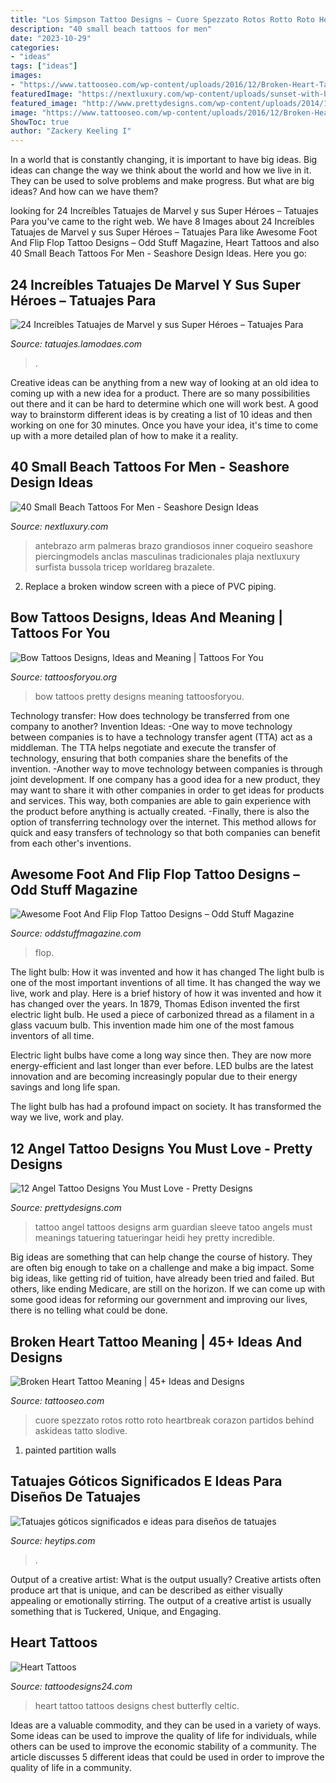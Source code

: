 ```yaml
---
title: "Los Simpson Tattoo Designs ~ Cuore Spezzato Rotos Rotto Roto Heartbreak Corazon Partidos Behind Askideas Tatto Slodive"
description: "40 small beach tattoos for men"
date: "2023-10-29"
categories:
- "ideas"
tags: ["ideas"]
images:
- "https://www.tattooseo.com/wp-content/uploads/2016/12/Broken-Heart-Tattoos-4.jpg"
featuredImage: "https://nextluxury.com/wp-content/uploads/sunset-with-beach-mens-geometric-tattoo-on-inner-forearm.jpg"
featured_image: "http://www.prettydesigns.com/wp-content/uploads/2014/10/Angel-on-the-Arm.jpg"
image: "https://www.tattooseo.com/wp-content/uploads/2016/12/Broken-Heart-Tattoos-4.jpg"
ShowToc: true
author: "Zackery Keeling I"
---
```



In a world that is constantly changing, it is important to have big ideas. Big ideas can change the way we think about the world and how we live in it. They can be used to solve problems and make progress. But what are big ideas? And how can we have them?

	

		
looking for 24 Increíbles Tatuajes de Marvel y sus Super Héroes – Tatuajes Para you've came to the right web. We have 8 Images about 24 Increíbles Tatuajes de Marvel y sus Super Héroes – Tatuajes Para like Awesome Foot And Flip Flop Tattoo Designs – Odd Stuff Magazine, Heart Tattoos and also 40 Small Beach Tattoos For Men - Seashore Design Ideas. Here you go:
		
    
## 24 Increíbles Tatuajes De Marvel Y Sus Super Héroes – Tatuajes Para

<img loading=lazy src="https://tatuajes.lamodaes.com/wp-content/uploads/2017/03/Tatuajes-de-Marvel-6.jpg" onerror="this.onerror=null;this.src='https://tse1.mm.bing.net/th?id=OIP.013OIIYCMLf7iQWwVBcgRgHaLI&amp;pid=15.1';" alt="24 Increíbles Tatuajes de Marvel y sus Super Héroes – Tatuajes Para">

_Source: tatuajes.lamodaes.com_

>. 

	

Creative ideas can be anything from a new way of looking at an old idea to coming up with a new idea for a product. There are so many possibilities out there and it can be hard to determine which one will work best. A good way to brainstorm different ideas is by creating a list of 10 ideas and then working on one for 30 minutes. Once you have your idea, it's time to come up with a more detailed plan of how to make it a reality.

    
## 40 Small Beach Tattoos For Men - Seashore Design Ideas

<img loading=lazy src="https://nextluxury.com/wp-content/uploads/sunset-with-beach-mens-geometric-tattoo-on-inner-forearm.jpg" onerror="this.onerror=null;this.src='https://tse3.mm.bing.net/th?id=OIP.ti9EE1YvBwNT0izumoPLKgHaHa&amp;pid=15.1';" alt="40 Small Beach Tattoos For Men - Seashore Design Ideas">

_Source: nextluxury.com_

>antebrazo arm palmeras brazo grandiosos inner coqueiro seashore piercingmodels anclas masculinas tradicionales plaja nextluxury surfista bussola tricep worldareg brazalete. 

	

2. Replace a broken window screen with a piece of PVC piping.

    
## Bow Tattoos Designs, Ideas And Meaning | Tattoos For You

<img loading=lazy src="http://www.tattoosforyou.org/wp-content/uploads/2013/09/Pretty-Bow-Tattoos.jpg" onerror="this.onerror=null;this.src='https://tse3.mm.bing.net/th?id=OIP.D3thJF9m5_XWPfGxiFN-JAHaKy&amp;pid=15.1';" alt="Bow Tattoos Designs, Ideas and Meaning | Tattoos For You">

_Source: tattoosforyou.org_

>bow tattoos pretty designs meaning tattoosforyou. 

	

Technology transfer: How does technology be transferred from one company to another?
Invention Ideas: 
-One way to move technology between companies is to have a technology transfer agent (TTA) act as a middleman. The TTA helps negotiate and execute the transfer of technology, ensuring that both companies share the benefits of the invention. 
-Another way to move technology between companies is through joint development. If one company has a good idea for a new product, they may want to share it with other companies in order to get ideas for products and services. This way, both companies are able to gain experience with the product before anything is actually created. 
-Finally, there is also the option of transferring technology over the internet. This method allows for quick and easy transfers of technology so that both companies can benefit from each other's inventions.

    
## Awesome Foot And Flip Flop Tattoo Designs – Odd Stuff Magazine

<img loading=lazy src="https://oddstuffmagazine.com/wp-content/uploads/2013/08/Feet-Tattoo-Designs-25-532x800.jpg" onerror="this.onerror=null;this.src='https://tse1.mm.bing.net/th?id=OIP.2L7xAbbrmlbv4Zq7nIh0yAHaLI&amp;pid=15.1';" alt="Awesome Foot And Flip Flop Tattoo Designs – Odd Stuff Magazine">

_Source: oddstuffmagazine.com_

>flop. 

	

The light bulb: How it was invented and how it has changed
The light bulb is one of the most important inventions of all time. It has changed the way we live, work and play. Here is a brief history of how it was invented and how it has changed over the years.
In 1879, Thomas Edison invented the first electric light bulb. He used a piece of carbonized thread as a filament in a glass vacuum bulb. This invention made him one of the most famous inventors of all time.

Electric light bulbs have come a long way since then. They are now more energy-efficient and last longer than ever before. LED bulbs are the latest innovation and are becoming increasingly popular due to their energy savings and long life span.

The light bulb has had a profound impact on society. It has transformed the way we live, work and play.

    
## 12 Angel Tattoo Designs You Must Love - Pretty Designs

<img loading=lazy src="http://www.prettydesigns.com/wp-content/uploads/2014/10/Angel-on-the-Arm.jpg" onerror="this.onerror=null;this.src='https://tse1.mm.bing.net/th?id=OIP.mWBwf8p4k6FRRCDYsEuHOgHaLG&amp;pid=15.1';" alt="12 Angel Tattoo Designs You Must Love - Pretty Designs">

_Source: prettydesigns.com_

>tattoo angel tattoos designs arm guardian sleeve tatoo angels must meanings tatuering tatueringar heidi hey pretty incredible. 

	

Big ideas are something that can help change the course of history. They are often big enough to take on a challenge and make a big impact. Some big ideas, like getting rid of tuition, have already been tried and failed. But others, like ending Medicare, are still on the horizon. If we can come up with some good ideas for reforming our government and improving our lives, there is no telling what could be done.

    
## Broken Heart Tattoo Meaning | 45+ Ideas And Designs

<img loading=lazy src="https://www.tattooseo.com/wp-content/uploads/2016/12/Broken-Heart-Tattoos-4.jpg" onerror="this.onerror=null;this.src='https://tse4.mm.bing.net/th?id=OIP.EUHpcJQfy_r1r4PSOBww6wAAAA&amp;pid=15.1';" alt="Broken Heart Tattoo Meaning | 45+ Ideas and Designs">

_Source: tattooseo.com_

>cuore spezzato rotos rotto roto heartbreak corazon partidos behind askideas tatto slodive. 

	

1. painted partition walls

    
## Tatuajes Góticos Significados E Ideas Para Diseños De Tatuajes

<img loading=lazy src="http://www.heytips.com/wp-content/uploads/2017/06/tatuaje-gotico-en-la-pantorrilla.jpg" onerror="this.onerror=null;this.src='https://tse1.mm.bing.net/th?id=OIP.Fz7ncpsKeP4_366SP-jz9QHaHU&amp;pid=15.1';" alt="Tatuajes góticos significados e ideas para diseños de tatuajes">

_Source: heytips.com_

>. 

	

Output of a creative artist: What is the output usually?
Creative artists often produce art that is unique, and can be described as either visually appealing or emotionally stirring. The output of a creative artist is usually something that is Tuckered, Unique, and Engaging.

    
## Heart Tattoos

<img loading=lazy src="http://www.tattoodesigns24.com/wp-content/uploads/2016/01/Heart-Tattoo-TD1073-TD24073.jpg" onerror="this.onerror=null;this.src='https://tse1.mm.bing.net/th?id=OIP.j9-L0weia16jX10qBHbvLAHaKd&amp;pid=15.1';" alt="Heart Tattoos">

_Source: tattoodesigns24.com_

>heart tattoo tattoos designs chest butterfly celtic. 

	

Ideas are a valuable commodity, and they can be used in a variety of ways. Some ideas can be used to improve the quality of life for individuals, while others can be used to improve the economic stability of a community. The article discusses 5 different ideas that could be used in order to improve the quality of life in a community.


